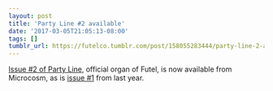 ```yaml
---
layout: post
title: 'Party Line #2 available'
date: '2017-03-05T21:05:13-08:00'
tags: []
tumblr_url: https://futelco.tumblr.com/post/158055283444/party-line-2-available
---
```

[Issue #2 of Party Line](https://microcosmpublishing.com/catalog/zines/8067), official organ of Futel, is now available from Microcosm,&nbsp;as is [issue #1](https://microcosmpublishing.com/catalog/zines/8068) from last year.

